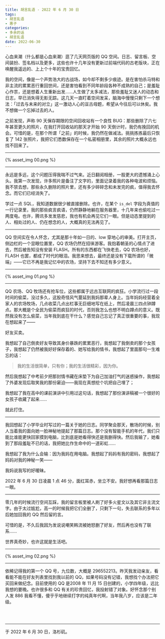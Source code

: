 ```yaml
---
title: 胡言乱语 - 2022 年 6 月 30 日
tags:
- 胡言乱语
- 惠子
categories:
- 多余的话
- 胡言乱语
date: 2022-06-30
---
```


心血来潮（什么都是心血来潮）逛了几天网页版的 QQ 空间。日志、留言板、空间装扮、签名档以及更多，这些也许十几年没有更新过前端代码的古老版块，正在唤醒我遥远的、上上个十年的宝贵回忆。

我的空间，像是一个声势浩大的古战场，如今却不剩多少痕迹。是在害怕杀马特和非主流的累累恶行重回世间，还是害怕看到不同年龄段各种不成熟的自己；是羞耻心作祟，还是想着人生重新出发……人生做了太多减法，那些羞耻又迷人的动态和日志，早已消失得无影无踪。这几天一直盯着空间发呆，脑海中慢慢只剩下一个想法：「过去与未来的对立」这一激动人心的亘古母题，希望从今往后可以休矣。我不想做一个忘掉过去的人。

之前发现，声称 90 天保存期限的空间回收站有一个良性 BUG：那些删除了六七年甚至更久的照片，在我打开回收站的那天才开始 90 天倒计时，我仍有挽回的机会。可惜的是，在那个所谓「之前」的时候，我仍然在做减法。挑挑拣拣最后只恢复了 142 张照片，我把它们悉数保存在一个私密相册里，其余的照片大概永远也找不回来了。

------

{% asset_img 00.png %}

------

永远是多远，这个问题压得我喘不过气来。近日翻阅相册，一股更大的遗憾涌上心头。我第一次发现，许多照片是备注了文字的，里面记录着我的各种电波和烦恼。我不禁去想，那些永久删除的照片里，还有多少碎碎念和未发完的疯，值得我去怀念。而它们已经消失了。

学过一点 SQL，我知道数据很少被直接删除。也许，在某个 `is_del` 字段为真值的一行记录里，我的那些疯言疯语，仍然静静地躺在服务器里，十几年来也偷吃过一两度电。也许，腾讯多发发慈悲，我也有机会再见它们一眼。但是动态里提到的人、相处过的人、仍在想念的人，大概真的无法再见了。

------

QQ 空间实在令人怀念，尤其是那十年如一日的、low 穿地心的审美。打开主页，侧边栏的一个显眼位置里，QQ 农场仍然在招徕游客。我抱着朝圣的心情点了进去，然后被告知没有安装 FLASH。所有的东西都在飞快老去，QQ 农场也好，FLASH 也罢，都成了时代的眼泪。我思来想去，最终还是没有下载所谓的「微端」——它已不再是我记忆中的农场，坚持下去不知还有多少意义。

------

{% asset_img 01.png %}

------

QQ 农场、QQ 牧场还有抢车位，这些都属于远古互联网的疯狂。小学流行过一段时间的偷菜，没过多久，这股奇怪风气蔓延到我妈那辈人身上。当年妈妈经营着全家人的农场牧场，几点收菜几点出栏事无巨细地写在纸上，然后凌晨三四点钟蹲点。那大概是个全民为偷菜而疯狂的时代，否则我怎么也想不明白蹲点的意义。既然我没有怎么偷菜，当年我到底在干什么？感觉自己忘记了真正很重要的事，我现在想起来了——

好友买卖。

我想起了自己倒卖好友导致其身价暴跌的累累恶行，我想起了我倒卖的那个女孩子，我想起了仍然被我好好保存着的、她写给我的情书，我想起了里面那句一生难忘的话：

> 我的生活很简单，只有你；我的生活很精彩，因为你。

然后我想起了中考前夕把那封情书藏在床垫下为自己加油打气的迷惑操作，我想起了外婆发现后取笑我的那份窘迫——我现在真想挖个坑把自己埋了；

我想起了我在高中的课前演讲中引用过这句话，我想起了那份演讲稿被一个很好的女孩子收藏了起来……

就此打住。

------

我回想起了小学毕业时写过的一篇关于她的日志。同学聚会那天，散场的时候，别人当着我的面向她一脸神秘地提起了那篇日志。那个没有智能手机的年代，我们只能比谁能更快回家摸到电脑，比到底是她看得快还是我删得快。然后我输了，她看到了那段羞耻不已的话，我把她比作生命中的一道彩虹……

我想起了我为什么会输：因为我妈在用电脑。我想起了妈妈有我的密码，我想起了妈妈对我的神秘一笑——

我妈说我写的好暧昧。

2022 年 6 月 30 日凌晨 1 点 46 分，面红耳赤，坐立不安。我好想再看那篇日志一眼。

------

零几年的时候流行空间互踩，我的留言板里被人刷了好多火星文以及其它非主流文字。由于太过尴尬，高一的时候我把它们全删了，只剩下一句，失去联系的多年以后她加回我的 QQ 然后留的言。

可惜的是，不久后我因为发说说嘲笑韩流被她怒删了好友，然后再也没有了联系……

世界真奇妙，也许这就是生活吧。

------

{% asset_img 02.png %}

------

依稀记得我的第一个 QQ 号，九位数，大概是 296552213。昨天我发动亲友，看看能不能在好友列表里找到我以前的 QQ，如果号码没有记错，我想找个办法把它买回来做纪念。目前使用的 QQ 是2008 年 11 月 15 日创建的，小学四年级，远比我想的要晚。也许很多和 QQ 有关的珍贵回忆，我投射错了对象。好怀念那个别人发 886 我看不懂，傻乎乎地继续打字的纯真年代啊，当年我八岁，应该是二年级。

<br>

<br>

------

于 2022 年 6 月 30 日，洛杉矶。
